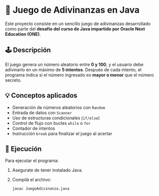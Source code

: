 # 🎯 Juego de Adivinanzas en Java

Este proyecto consiste en un sencillo juego de adivinanzas desarrollado como parte del **desafío del curso de Java impartido por Oracle Next Education (ONE)**.

## 🕹️ Descripción

El juego genera un número aleatorio entre **0 y 100**, y el usuario debe adivinarlo en un máximo de **5 intentos**. Después de cada intento, el programa indica si el número ingresado es **mayor o menor** que el número secreto.

## 💡 Conceptos aplicados

- Generación de números aleatorios con `Random`
- Entrada de datos con `Scanner`
- Uso de estructuras condicionales (`if/else`)
- Control de flujo con bucles `while` o `for`
- Contador de intentos
- Instrucción `break` para finalizar el juego al acertar

## 🧪 Ejecución

Para ejecutar el programa:

1. Asegurate de tener instalado Java.
2. Compilá el archivo:

   ```bash
   javac JuegoAdivinanza.java
